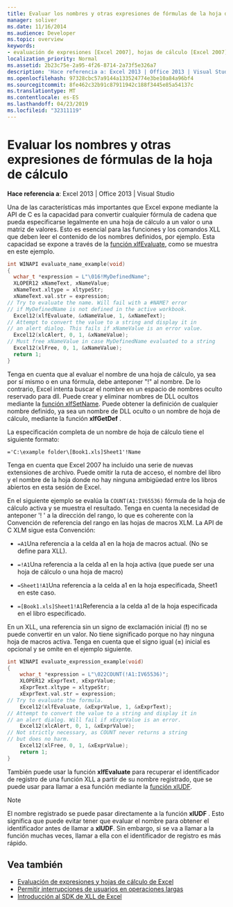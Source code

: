 ```yaml
---
title: Evaluar los nombres y otras expresiones de fórmulas de la hoja de cálculo
manager: soliver
ms.date: 11/16/2014
ms.audience: Developer
ms.topic: overview
keywords:
- evaluación de expresiones [Excel 2007], hojas de cálculo [Excel 2007], evaluación de nombres, evaluación de expresiones [Excel 2007], evaluación de nombres de hojas de cálculo [Excel 2007], expresiones [Excel 2007], evaluación, nombres [Excel 2007], evaluación, evaluación de nombres [Excel 2007] , cadenas [Excel 2007], convertir a valores, función xlfEvaluate [Excel 2007], hojas de cálculo [Excel 2007], evaluación de expresión
localization_priority: Normal
ms.assetid: 2b23c75e-2a95-4f26-8714-2a73f5e326a7
description: 'Hace referencia a: Excel 2013 | Office 2013 | Visual Studio'
ms.openlocfilehash: 97328cbc57a9144a133524774e3be10a84a96bf4
ms.sourcegitcommit: 8fe462c32b91c87911942c188f3445e85a54137c
ms.translationtype: MT
ms.contentlocale: es-ES
ms.lasthandoff: 04/23/2019
ms.locfileid: "32311119"
---
```

# <a name="evaluating-names-and-other-worksheet-formula-expressions"></a>Evaluar los nombres y otras expresiones de fórmulas de la hoja de cálculo

**Hace referencia a**: Excel 2013 | Office 2013 | Visual Studio 
  
Una de las características más importantes que Excel expone mediante la API de C es la capacidad para convertir cualquier fórmula de cadena que pueda especificarse legalmente en una hoja de cálculo a un valor o una matriz de valores. Esto es esencial para las funciones y los comandos XLL que deben leer el contenido de los nombres definidos, por ejemplo. Esta capacidad se expone a través de la [función xlfEvaluate](xlfevaluate.md), como se muestra en este ejemplo.
  
```C
int WINAPI evaluate_name_example(void)
{
  wchar_t *expression = L"\016!MyDefinedName";
  XLOPER12 xNameText, xNameValue;
  xNameText.xltype = xltypeStr;
  xNameText.val.str = expression;
// Try to evaluate the name. Will fail with a #NAME? error
// if MyDefinedName is not defined in the active workbook.
  Excel12(xlfEvaluate, &xNameValue, 1, &xNameText);
// Attempt to convert the value to a string and display it in
// an alert dialog. This fails if xNameValue is an error value.
  Excel12(xlcAlert, 0, 1, &xNameValue);
// Must free xNameValue in case MyDefinedName evaluated to a string
  Excel12(xlFree, 0, 1, &xNameValue);
  return 1;
}
```

Tenga en cuenta que al evaluar el nombre de una hoja de cálculo, ya sea por sí mismo o en una fórmula, debe anteponer "!" al nombre. De lo contrario, Excel intenta buscar el nombre en un espacio de nombres oculto reservado para dll. Puede crear y eliminar nombres de DLL ocultos mediante la [función xlfSetName](xlfsetname.md). Puede obtener la definición de cualquier nombre definido, ya sea un nombre de DLL oculto o un nombre de hoja de cálculo, mediante la función **xlfGetDef** . 
  
La especificación completa de un nombre de hoja de cálculo tiene el siguiente formato:
  
`='C:\example folder\[Book1.xls]Sheet1'!Name`
  
Tenga en cuenta que Excel 2007 ha incluido una serie de nuevas extensiones de archivo. Puede omitir la ruta de acceso, el nombre del libro y el nombre de la hoja donde no hay ninguna ambigüedad entre los libros abiertos en esta sesión de Excel. 
  
En el siguiente ejemplo se evalúa la `COUNT(A1:IV65536)` fórmula de la hoja de cálculo activa y se muestra el resultado. Tenga en cuenta la necesidad de anteponer '! ' a la dirección del rango, lo que es coherente con la Convención de referencia del rango en las hojas de macros XLM. La API de C XLM sigue esta Convención: 
  
- `=A1`Una referencia a la celda a1 en la hoja de macros actual. (No se define para XLL). 
  
- `=!A1`Una referencia a la celda a1 en la hoja activa (que puede ser una hoja de cálculo o una hoja de macro) 
  
- `=Sheet1!A1`Una referencia a la celda a1 en la hoja especificada, Sheet1 en este caso. 
  
- `=[Book1.xls]Sheet1!A1`Referencia a la celda a1 de la hoja especificada en el libro especificado. 
  
En un XLL, una referencia sin un signo de exclamación inicial (**!**) no se puede convertir en un valor. No tiene significado porque no hay ninguna hoja de macros activa. Tenga en cuenta que el signo igual (**=**) inicial es opcional y se omite en el ejemplo siguiente.
  
```C
int WINAPI evaluate_expression_example(void)
{
    wchar_t *expression = L"\022COUNT(!A1:IV65536)";
    XLOPER12 xExprText, xExprValue;
    xExprText.xltype = xltypeStr;
    xExprText.val.str = expression;
// Try to evaluate the formula.
    Excel12(xlfEvaluate, &xExprValue, 1, &xExprText);
// Attempt to convert the value to a string and display it in
// an alert dialog. Will fail if xExprValue is an error.
    Excel12(xlcAlert, 0, 1, &xExprValue);
// Not strictly necessary, as COUNT never returns a string
// but does no harm.
    Excel12(xlFree, 0, 1, &xExprValue);
    return 1;
}
```

También puede usar la función **xlfEvaluate** para recuperar el identificador de registro de una función XLL a partir de su nombre registrado, que se puede usar para llamar a esa función mediante la [función xlUDF](xludf.md).
  
> [!NOTE]
> El nombre registrado se puede pasar directamente a la función **xlUDF** . Esto significa que puede evitar tener que evaluar el nombre para obtener el identificador antes de llamar a **xlUDF**. Sin embargo, si se va a llamar a la función muchas veces, llamar a ella con el identificador de registro es más rápido. 
  
## <a name="see-also"></a>Vea también

- [Evaluación de expresiones y hojas de cálculo de Excel](excel-worksheet-and-expression-evaluation.md)
- [Permitir interrupciones de usuarios en operaciones largas](permitting-user-breaks-in-lengthy-operations.md)
- [Introducción al SDK de XLL de Excel](getting-started-with-the-excel-xll-sdk.md)

